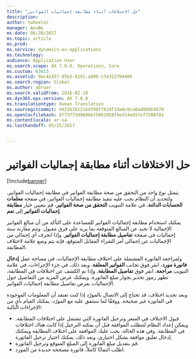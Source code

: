 ```yaml
---
title: "حل الاختلافات أثناء مطابقة إجماليات الفواتير"
description: 
author: twheeloc
manager: AnnBe
ms.date: 06/20/2017
ms.topic: article
ms.prod: 
ms.service: dynamics-ax-applications
ms.technology: 
audience: Application User
ms.search.scope: AX 7.0.0, Operations, Core
ms.custom: 63413
ms.assetid: 9ac42457-95b2-4191-ad06-c7e323704466
ms.search.region: Global
ms.author: abruer
ms.search.validFrom: 2016-02-28
ms.dyn365.ops.version: AX 7.0.0
ms.translationtype: Human Translation
ms.sourcegitcommit: d421b161216d700f7819f1da8c0ca8ad089b5670
ms.openlocfilehash: 8773773d9686bf5061958fbe414ed1fef7288f81
ms.contentlocale: ar-sa
ms.lasthandoff: 05/25/2017


---
```


# <a name="resolve-discrepancies-during-invoice-totals-matching"></a>حل الاختلافات أثناء مطابقة إجماليات الفواتير

[!include[banner](../includes/banner.md)]




يتمثل نوع واحد من التحقق من صحة مطابقة الفواتير في مطابقة إجماليات الفواتير. ولتحديد أن النظام يجب عليه تنفيذ مطابقة إجماليات الفواتير، في صفحة **معلمات الحسابات الدائنة**، في علامة التبويب **التحقق من صحة الفواتير**، قم بتعيين خيار **مطابقة إجماليات الفواتير** إلى **نعم**. 

يمكنك استخدام مطابقة إجماليات الفواتير للمساعدة على التأكد من أن مبالغ الفواتير الإجمالية لا تحيد عن المبالغ المتوقعة بما يزيد على فرق مقبول. وتتم مقارنة ستة إجماليات في صفحة **تفاصيل مطابقة إجماليات الفواتير**. وإذا انحرف أي إجمالي من الإجماليات عن إجمالي أمر الشراء المقابل المتوقع، فإنه يتم وضع علامة لاختلاف المطابقة. 

ولمراجعة الفاتورة المشتملة على اختلاف مطابقة الإجماليات، في مساحة عمل **إدخال فاتورة مورد**، انقر فوق تجانب **الفواتير المعلقة**. وبعد ذلك، في جزء الإجراءات، في علامة التبويب **مراجعة**، انقر فوق **تفاصيل المطابقة**. وإذا تم الكشف عن اختلافات في المطابقة، تظهر رموز تحذير بجوار مبلغ الفاتورة. ويمكنك عرض المزيد من التفاصيل حول الإجماليات بعرض تفاصيل مطابقة إجماليات الفواتير. 

وبعد تحديد اختلاف، قد تحتاج إلى الاتصال بالمورّد إذا كنت تعتقد أن المعلومات الموجودة في الفاتورة غير صحيحة. ووفقًا لما ستتفق عليه مع المورّد، يمكنك القيام بأيٍ من الإجراءات التالية:

-   قبول الاختلاف في السعر وترحيل الفاتورة التي تشتمل على اختلافات المطابقة. ويمكن إعداد النظام لتتطلب الموافقة قبل أن يمكنه الترحيل إذا كانت هناك اختلافات في المطابقة. وفي هذه الحالة، يجب عليك الموافقة على اختلاف المطابقة ويمكنك إدخال تعليق موافقة بشكل اختياري. وبعد ذلك، يمكنك اختيار ترحيل الفاتورة.
-   قم بتعديل مبلغ الفاتورة إلى المبلغ المتوقع وترحيل الفاتورة.
-   اطلب ائتمانًا كاملاً، فاتورة مصححة جديدة من المورد.





